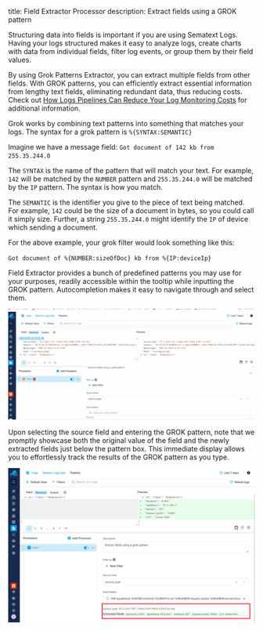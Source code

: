 title: Field Extractor Processor
description: Extract fields using a GROK pattern

Structuring data into fields is important if you are using Sematext Logs.  Having your logs structured makes it easy to analyze logs, create charts with data from individual fields, filter log events, or group them by their field values.

By using Grok Patterns Extractor, you can extract multiple fields from other fields. With GROK patterns, you can efficiently extract essential information from lengthy text fields, eliminating redundant data, thus reducing costs. Check out [How Logs Pipelines Can Reduce Your Log Monitoring Costs](../logs/reduce-costs-with-pipelines) for additional information.

Grok works by combining text patterns into something that matches your logs.
The syntax for a grok pattern is `%{SYNTAX:SEMANTIC}`

Imagine we have a message field:
`Got document of 142 kb from 255.35.244.0`

The `SYNTAX` is the name of the pattern that will match your text. For example, `142` will be matched by the `NUMBER` pattern and `255.35.244.0` will be matched by the `IP` pattern. The syntax is how you match.

The `SEMANTIC` is the identifier you give to the piece of text being matched. For example, `142` could be the size of a document in bytes, so you could call it simply size. Further, a string `255.35.244.0` might identify the `IP` of device which sending a document.

For the above example, your grok filter would look something like this:

`Got document of %{NUMBER:sizeOfDoc} kb from %{IP:deviceIp}`

Field Extractor provides a bunch of predefined patterns you may use for your purposes, readily accessible within the tooltip while inputting the GROK pattern. Autocompletion makes it easy to navigate through and select them.

![Processor Grok Field Extractor](../images/logs/pipelines/field-extractor-tooltip.gif)

Upon selecting the source field and entering the GROK pattern, note that we promptly showcase both the original value of the field and the newly extracted fields just below the pattern box. This immediate display allows you to effortlessly track the results of the GROK pattern as you type.

![Processor Grok Field Extractor Showcase](../images/logs/pipelines/grok-showcase.png)

